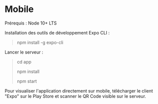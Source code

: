 # Mobile
<p>Prérequis : Node 10+ LTS</p>

<p>Installation des outils de développement Expo CLI :</p>
<blockquote>
<p>npm install -g expo-cli</p>
</blockquote>

<p>Lancer le serveur :</p>
<blockquote>
<p>cd app</p>
<p>npm install</p>
<p>npm start</p>
</blockquote>

<p>Pour visualiser l'application directement sur mobile, télécharger le client "Expo" sur le Play Store et scanner le QR Code visible sur le serveur.</p>